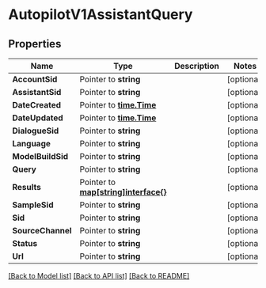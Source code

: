 # AutopilotV1AssistantQuery

## Properties

Name | Type | Description | Notes
------------ | ------------- | ------------- | -------------
**AccountSid** | Pointer to **string** |  | [optional] 
**AssistantSid** | Pointer to **string** |  | [optional] 
**DateCreated** | Pointer to [**time.Time**](time.Time.md) |  | [optional] 
**DateUpdated** | Pointer to [**time.Time**](time.Time.md) |  | [optional] 
**DialogueSid** | Pointer to **string** |  | [optional] 
**Language** | Pointer to **string** |  | [optional] 
**ModelBuildSid** | Pointer to **string** |  | [optional] 
**Query** | Pointer to **string** |  | [optional] 
**Results** | Pointer to [**map[string]interface{}**](.md) |  | [optional] 
**SampleSid** | Pointer to **string** |  | [optional] 
**Sid** | Pointer to **string** |  | [optional] 
**SourceChannel** | Pointer to **string** |  | [optional] 
**Status** | Pointer to **string** |  | [optional] 
**Url** | Pointer to **string** |  | [optional] 

[[Back to Model list]](../README.md#documentation-for-models) [[Back to API list]](../README.md#documentation-for-api-endpoints) [[Back to README]](../README.md)


